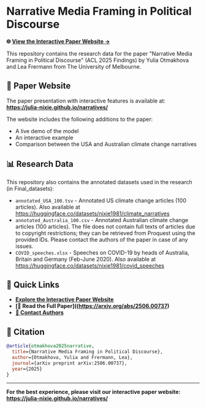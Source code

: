 # Narrative Media Framing in Political Discourse

**🌐 [View the Interactive Paper Website →](https://julia-nixie.github.io/narratives/)**

This repository contains the research data for the paper "Narrative Media Framing in Political Discourse" (ACL 2025 Findings) by Yulia Otmakhova and Lea Frermann from The University of Melbourne.

## 📄 Paper Website

The paper presentation with interactive features is available at:
**https://julia-nixie.github.io/narratives/**

The website includes the following additions to the paper:
- A live demo of the model
- An interactive example
- Comparison between the USA and Australian climate change narratives

## 📊 Research Data

This repository also contains the annotated datasets used in the research (in Final_datasets):

- `annotated_USA_100.tsv` - Annotated US climate change articles (100 articles). Also available at https://huggingface.co/datasets/nixie1981/climate_narratives
- `annotated_Australia_100.csv` - Annotated Australian climate change articles (100 articles). The file does not contain full texts of articles due to copyright restrictions; they can be retrieved from Proquest using the provided IDs. Please contact the authors of the paper in case of any issues.
- `COVID_speeches.xlsx` - Speeches on COVID-19 by heads of Australia, Britain and Germany (Feb-June 2020). Also available at https://huggingface.co/datasets/nixie1981/covid_speeches

## 🔗 Quick Links

- **[Explore the Interactive Paper Website](https://julia-nixie.github.io/narratives/)**
- **[📖 Read the Full Paper]((https://arxiv.org/abs/2506.00737)**
- **[📧 Contact Authors](mailto:y.otmakhova@unimelb.edu.au)**

## 📝 Citation

```bibtex
@article{otmakhova2025narrative,
  title={Narrative Media Framing in Political Discourse},
  author={Otmakhova, Yulia and Frermann, Lea},
  journal={arXiv preprint arXiv:2506.00737},
  year={2025}
}
```

---

**For the best experience, please visit our interactive paper website: https://julia-nixie.github.io/narratives/**
